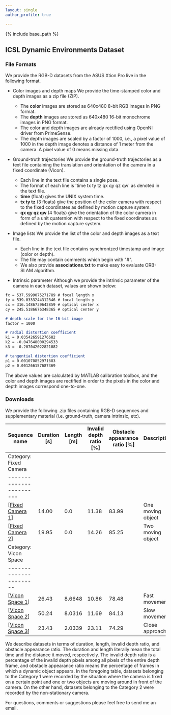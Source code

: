 ```yaml
---
layout: single
author_profile: true

---
```


{% include base_path %}

## ICSL Dynamic Environments Dataset

### File Formats
We provide the RGB-D datasets from the ASUS Xtion Pro live in the following format.
* Color images and depth maps
We provide the time-stamped color and depth images as a zip file (ZIP). 
	* The **color** images are stored as 640x480 8-bit RGB images in PNG format.
	* The **depth** images are stored as 640x480 16-bit monochrome images in PNG format.
	* The color and depth images are already rectified using OpenNI driver from PrimeSense.
	* The depth images are scaled by a factor of 1000, i.e., a pixel value of 1000 in the depth image denotes a distance of 1 meter from the camera. A pixel value of 0 means missing data.

* Ground-truth trajectories
We provide the ground-truth trajectories as a text file containing the translation and orientation of the camera in a fixed coordinate (Vicon). 
	* Each line in the text file contains a single pose.
	* The format of each line is 'time tx ty tz qx qy qz qw' as denoted in the text file.
	* **time** (float) gives the UNIX system time.
	* **tx ty tz** (3 floats) give the position of the color camera with respect to the fixed coordinates as defined by motion capture system.
	* **qx qy qz qw** (4 floats) give the orientation of the color camera in form of a unit quaternion with respect to the fixed coordinates as defined by the motion capture system.

* Image lists
We provide the list of the color and depth images as a text file.
	* Each line in the text file contains synchronized timestamp and image (color or depth).
	* The file may contain comments which begin with "#".
	* We also provide **associations.txt** to make easy to evaluate ORB-SLAM algorithm.

* Intrinsic parameter
Although we provide the intrinsic parameter of the camera in each dataset, values are shown below:

```md
fx = 537.5999075271789 # focal length x
fy = 539.0333244312846 # focal length y
cx = 316.1486739642859 # optical center x
cy = 245.5186676348365 # optical center y

# depth scale for the 16-bit image
factor = 1000

# radial distortion coefficient
k1 = 0.035426591276682
k2 = -0.047648000294533
k3 = -0.207042022821082

# tangential distortion coefficient
p1 = 0.001070852971683
p2 = 0.001266157687369
```

The above values are calculated by MATLAB calibration toolbox, and the color and depth images are rectified in order to the pixels in the color and depth images correspond one-to-one.

### Downloads

We provide the following .zip files containing RGB-D sequences and supplementary material (i.e. ground-truth, camera intrinsic, etc). 

| Sequence name | Duration [s] | Length [m] | Invalid depth ratio [%] | Obstacle appearance ratio [%] | Description |
|---------------|--------------|------------|-------------------------|-------------------------------|-------------|
| Category: Fixed Camera |
|------------------------|
| [[Fixed Camera 1]()] | 14.00 | 0.0 | 11.38 | 83.99 | One moving object |
| [[Fixed Camera 2]()] | 19.95 | 0.0 | 14.26 | 85.25 | Two moving object |
| Category: Vicon Space |
|-----------------------|
| [[Vicon Space 1]()] | 26.43 | 8.6648 | 10.86 | 78.48 | Fast movement |
| [[Vicon Space 2]()] | 50.24 | 8.0316 | 11.69 | 84.13 | Slow movement |
| [[Vicon Space 3]()] | 23.43 | 2.0339 | 23.11 | 74.29 | Close approach |

We describe datasets in terms of duration, length, invalid depth ratio, and obstacle appearance ratio. The duration and length literally mean the total time and the distance it moved, respectively. The invalid depth ratio is a percentage of the invalid depth pixels among all pixels of the entire depth frame, and obstacle appearance ratio means the percentage of frames in which a dynamic object appears. In the foregoing table, datasets belonging to the Category 1 were recorded by the situation where the camera is fixed on a certain point and one or two objects are moving around in front of the camera. On the other hand, datasets belonging to the Category 2 were recorded by the non-stationary camera.

[//]: # "**If you are using this dataset please cite our [paper about the MMF]({{ base_path }}/pub/A-Mixture-Of-Manhattan-Frames-Beyond-the-Manhattan-World/) 
as well as [[Silberman 2012](http://cs.nyu.edu/~silberman/datasets/nyu_depth_v2.html)].**"

For questions, comments or suggestions please feel free to send me an email.

